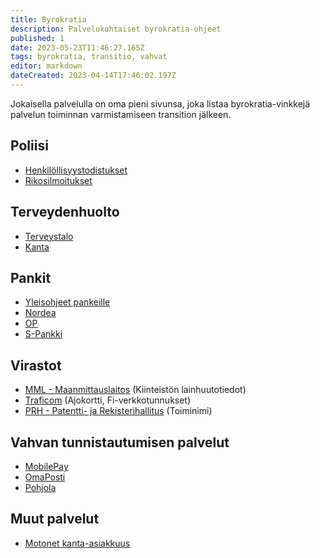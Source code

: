 ```yaml
---
title: Byrokratia
description: Palvelukohtaiset byrokratia-ohjeet
published: 1
date: 2023-05-23T11:46:27.165Z
tags: byrokratia, transitio, vahvat
editor: markdown
dateCreated: 2023-04-14T17:46:02.197Z
---
```


Jokaisella palvelulla on oma pieni sivunsa, joka listaa byrokratia-vinkkejä palvelun toiminnan varmistamiseen transition jälkeen.

## Poliisi
- [Henkilöllisyystodistukset](/byrokratia/poliisi/henkkarit)
- [Rikosilmoitukset](/byrokratia/poliisi/rikosilmoitukset)


## Terveydenhuolto
- [Terveystalo](/byrokratia/terveydenhuolto/terveystalo)
- [Kanta](/byrokratia/terveydenhuolto/kanta)

## Pankit
- [Yleisohjeet pankeille](/byrokratia/pankit)
- [Nordea](/byrokratia/pankit/nordea)
- [OP](/byrokratia/pankit/op)
- [S-Pankki](/byrokratia/pankit/s-pankki)


## Virastot
- [MML - Maanmittauslaitos](/byrokratia/virastot/maanmittauslaitos) (Kiinteistön lainhuutotiedot)
- [Traficom](/byrokratia/virastot/traficom) (Ajokortti, Fi-verkkotunnukset)
- [PRH - Patentti- ja Rekisterihallitus](/byrokratia/virastot/patenttijarekisterihallitus) (Toiminimi)


## Vahvan tunnistautumisen palvelut
- [MobilePay](/byrokratia/vahvat/mobilepay)
- [OmaPosti](/byrokratia/vahvat/omaposti)
- [Pohjola](/byrokratia/vahvat/pohjola)

## Muut palvelut
- [Motonet kanta-asiakkuus](/byrokratia/muut/motonet)